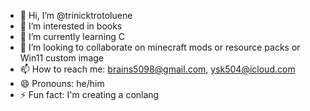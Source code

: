 - 👋 Hi, I’m @trinicktrotoluene
- 👀 I’m interested in books 
- 🌱 I’m currently learning C
- 💞️ I’m looking to collaborate on minecraft mods or resource packs or Win11 custom image
- 📫 How to reach me: brains5098@gmail.com, ysk504@icloud.com
- 😄 Pronouns: he/him
- ⚡ Fun fact: I'm creating a conlang

<!---
trinicktrotoluene/trinicktrotoluene is a ✨ special ✨ repository because its `README.md` (this file) appears on your GitHub profile.
You can click the Preview link to take a look at your changes.
--->
